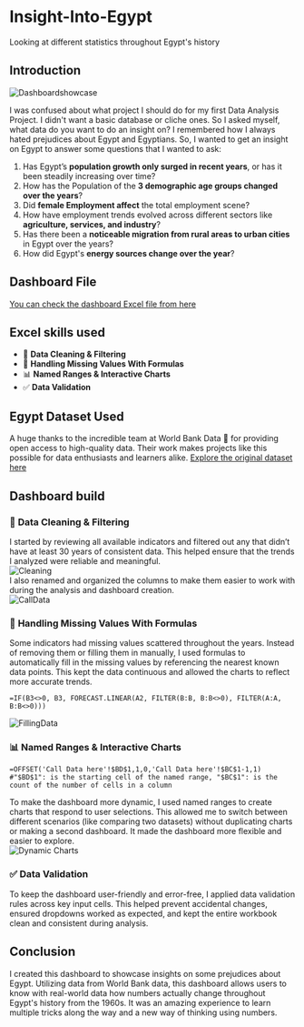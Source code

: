 # Insight-Into-Egypt
 Looking at different statistics throughout Egypt's history
## Introduction 
![Dashboardshowcase](https://github.com/user-attachments/assets/08ae8b9c-c84d-4b05-98d2-7edf23a80a97)
 
I was confused about what project I should do for my first Data Analysis Project. I didn't want a basic database or cliche ones. So I asked myself, what data do you want to do an insight on? I remembered how I always hated prejudices about Egypt and Egyptians. So, I wanted to get an insight on Egypt to answer some questions that I wanted to ask: 
1. Has Egypt’s **population growth only surged in recent years**, or has it been steadily increasing over time?
2. How has the Population of the **3 demographic age groups changed over the years**?
3. Did **female Employment affect** the total employment scene?
4. How have employment trends evolved across different sectors like **agriculture, services, and industry**?
5. Has there been a **noticeable migration from rural areas to urban cities** in Egypt over the years?
6. How did Egypt's **energy sources change over the year**?
 
## Dashboard File 

[You can check the dashboard Excel file from here](Project_File)

## Excel skills used 
- 🧹 **Data Cleaning & Filtering**  
- 🧮 **Handling Missing Values With Formulas**  
- 📊 **Named Ranges & Interactive Charts**  
- ✅ **Data Validation**  
  
## Egypt Dataset Used 
A huge thanks to the incredible team at World Bank Data 🙏 for providing open access to high-quality data. Their work makes projects like this possible for data enthusiasts and learners alike. 
[Explore the original dataset here](Resources) 
 
## Dashboard build  
### 🧹 **Data Cleaning & Filtering**  
  
I started by reviewing all available indicators and filtered out any that didn’t have at least 30 years of consistent data. This helped ensure that the trends I analyzed were reliable and meaningful.  
![Cleaning](https://github.com/user-attachments/assets/9eb40e25-165f-4918-8317-a499cd8b1b12)  
I also renamed and organized the columns to make them easier to work with during the analysis and dashboard creation.  
![CallData](https://github.com/user-attachments/assets/ff43ace6-3ba3-46c4-9182-6408247d2f7c)

### 🧮 **Handling Missing Values With Formulas**  

Some indicators had missing values scattered throughout the years. Instead of removing them or filling them in manually, I used formulas to automatically fill in the missing values by referencing the nearest known data points. This kept the data continuous and allowed the charts to reflect more accurate trends.  
```
=IF(B3<>0, B3, FORECAST.LINEAR(A2, FILTER(B:B, B:B<>0), FILTER(A:A, B:B<>0)))
```  
![FillingData](https://github.com/user-attachments/assets/7827a88d-370a-4a96-8c35-ef208e4c7905)  
  
### 📊 **Named Ranges & Interactive Charts**  
  
```
=OFFSET('Call Data here'!$BD$1,1,0,'Call Data here'!$BC$1-1,1)
#"$BD$1": is the starting cell of the named range, "$BC$1": is the count of the number of cells in a column
```  
To make the dashboard more dynamic, I used named ranges to create charts that respond to user selections. This allowed me to switch between different scenarios (like comparing two datasets) without duplicating charts or making a second dashboard. It made the dashboard more flexible and easier to explore.  
![Dynamic Charts](https://github.com/user-attachments/assets/e1ff8743-ded2-4994-98c2-0113a6de87c8)  

### ✅ **Data Validation**  
  
To keep the dashboard user-friendly and error-free, I applied data validation rules across key input cells. This helped prevent accidental changes, ensured dropdowns worked as expected, and kept the entire workbook clean and consistent during analysis.

## Conclusion  
I created this dashboard to showcase insights on some prejudices about Egypt. Utilizing data from World Bank data, this dashboard allows users to know with real-world data how numbers actually change throughout Egypt's history from the 1960s. It was an amazing experience to learn multiple tricks along the way and a new way of thinking using numbers.

